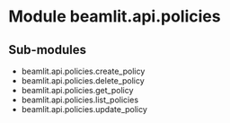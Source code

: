 Module beamlit.api.policies
===========================

Sub-modules
-----------
* beamlit.api.policies.create_policy
* beamlit.api.policies.delete_policy
* beamlit.api.policies.get_policy
* beamlit.api.policies.list_policies
* beamlit.api.policies.update_policy